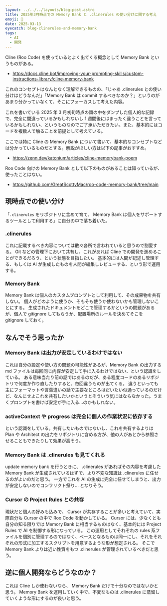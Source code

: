 ```yaml
---
layout: ../../../layouts/blog-post.astro
title: 2025年3月時点での Memory Bank と .clinerules の使い分けに関する考え
emoji: 🏦
date: 2025-03-13
eyecatch: blog-clinerules-and-memory-bank
tags:
  - AI
  - 開発
---
```


Cline (Roo Code) を使っているとよく出てくる概念として Memory Bank というものがある。

- https://docs.cline.bot/improving-your-prompting-skills/custom-instructions-library/cline-memory-bank

これのコンセプトはなんとなく理解できるものの、「じゃあ .clinerules との使い分けはどうなんだ」「Memory Bank は commit するべきなのか？」というのがあまり分かっていなくて、そこにフォーカスして考えた内容。

これを書いている 2025 年 3 月初旬時点の頭の中をダンプした個人的な記録で、完全に間違っているかもしれないし 1 週間後にはまったく違うことを言っているかもしれない、というものなのでご了承いただきたい。また、基本的にはコードを複数人で触ることを前提として考えている。

ここでは特に Cline の Memory Bank について書いて、基本的なコンセプトなどは分かっているものだとする。解説がほしい方は以下の記事がおすすめ。

- https://zenn.dev/katonium/articles/cline-memorybank-poem

Roo Code 向けの Memory Bank として以下のものがあることは知っているが、使ったことはない。

- https://github.com/GreatScottyMac/roo-code-memory-bank/tree/main

## 現時点での使い分け

「`.clinerules` をリポジトリに含めて育て、 Memory Bank は個人をサポートするツールとして利用する」に自分の中で落ち着いた。

### .clinerules

これに記載するべき内容については散々各所で言われていると思うので割愛する。
Git などの管理下において共有し、これがあれば Cline での開発を進めることができるだろう、という状態を目指したい。
基本的には人間が記述し管理する、もしくは AI が生成したものを人間が編集しレビューする、という形で運用する。

### Memory Bank

Memory Bank は個人のカスタムプロンプトとして利用して、その成果物を共有しない。
個人がどのように使うか、そもそも使うか使わないかも管理しないことにする。
生成されたドキュメントをどこで管理するかというの問題があるが、個人で gitignore してもらうか、配置場所のルールを決めてそこを gitignore しておく。

## なんでそう思ったか

### Memory Bank は出力が安定しているわけではない

これは自分の設定や使い方の問題の可能性があるが、Memory Bank の出力する md ファイルは毎回同じ内容が安定して手に入るわけではない、という認識をしている。
ある意味当たり前の話ではあるのだが、ある程度コードのあるリポジトリで何度か作り直したりすると、毎回違うものが出てくる。
違うといっても主にフォーマットや言葉遣いの話で主要なところはだいたい似通っているのだけど、なんにせよこれを共有したいかというとそういう気にはならなかった。うまくプロンプトを書けば安定が手に入る...のかもしれない。

### activeContext や progress は完全に個人の作業状況に依存する

という認識をしている。共有したいものではないし、これを共有するよりは Plan や Architect の出力をリポジトリに含める方が、他の人があとから参照させることもできたりして効果が高そう。

### Memory Bank は .clinerules も見てくれる

update memory bank を行うときに、 .clinerules があればその内容を考慮した Memory Bank が生成されているはずで、より不変な知識は .clinerules に任せるのがよいのだと思う。
一方でこれを AI の生成に完全に任せてしまうと、出力が安定しないのでコンフリクト祭り... となりそう。

### Cursor の Project Rules との共存

現状だと個人の好みも込みで、 Cursor が共存することが多いと考えていて、実際自分も Cursor の中で Roo Code を動かしている。
Cursor には、少なくとも自分の知る限りでは Memory Bank に相当するものはなく、基本的には Project Rules で AI を制御する形になっている。
この運用としてそれぞれの rules 系ファイルを個別に管理するのではなく、ベースとなるものは同一にし、それをそれぞれの形式に加工するスクリプトを用意するような形が想定される。
そこで Memory Bank よりは近い性質をもつ .clinerules が管理されているべきだと思う。

## 逆に個人開発ならどうなのか？

これは Cline しか使わないなら、 Memory Bank だけで十分なのではないかと思う。 Memory Bank を運用していく中で、不変なものは .clinerules に蒸留していくような形にするのが良いと思う。
